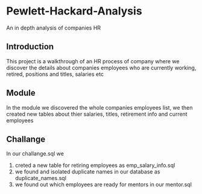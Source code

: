 
# Pewlett-Hackard-Analysis
An in depth analysis of companies HR

## Introduction 

This project is a walkthrough of an HR process of company where we discover the details 
about companies employees who are currently working, retired, positions and titles, salaries etc

## Module
In the module we discovered the whole companies employees list, we then created new tables about
thier salaries, titles, retirement info and current employees

## Challange

In our challange.sql we 

1. creted a new table for retiring employees as emp_salary_info.sql
2. we found and isolated duplicate names in our database as duplicate_names.sql
3. we found out which employees are ready for mentors in our mentor.sql




